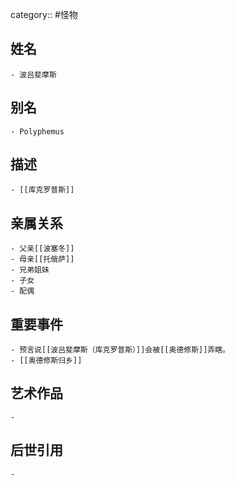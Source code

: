 category:: #怪物
## 姓名
	- 波吕斐摩斯
## 别名
	- Polyphemus
## 描述
	- [[库克罗普斯]]
## 亲属关系
	- 父亲[[波塞冬]]
	- 母亲[[托俄萨]]
	- 兄弟姐妹
	- 子女
	- 配偶
## 重要事件
	- 预言说[[波吕斐摩斯（库克罗普斯）]]会被[[奥德修斯]]弄瞎。
	- [[奥德修斯归乡]]
## 艺术作品
	-
## 后世引用
	-
